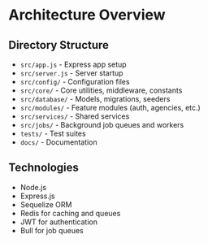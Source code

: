 # Architecture Overview

## Directory Structure

- `src/app.js` - Express app setup
- `src/server.js` - Server startup
- `src/config/` - Configuration files
- `src/core/` - Core utilities, middleware, constants
- `src/database/` - Models, migrations, seeders
- `src/modules/` - Feature modules (auth, agencies, etc.)
- `src/services/` - Shared services
- `src/jobs/` - Background job queues and workers
- `tests/` - Test suites
- `docs/` - Documentation

## Technologies

- Node.js
- Express.js
- Sequelize ORM
- Redis for caching and queues
- JWT for authentication
- Bull for job queues
